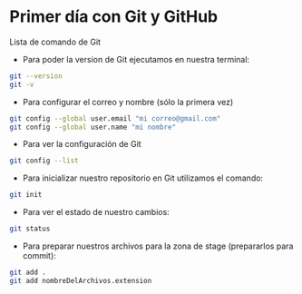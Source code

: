 # Primer día con Git y GitHub

Lista de comando de Git

* Para poder la version de Git ejecutamos en nuestra terminal:

```bash
git --version
git -v
```
* Para configurar el correo y nombre (sólo la primera vez)



```bash
git config --global user.email "mi correo@gmail.com"
git config --global user.name "mi nombre"
```

* Para ver la configuración de Git
```bash
git config --list
```

* Para inicializar nuestro repositorio en Git utilizamos el comando:
```bash
git init
```

* Para ver el estado de nuestro cambios:
```bash
git status
```

* Para preparar nuestros archivos para la zona de stage (prepararlos para commit):
```bash
git add .
git add nombreDelArchivos.extension
```


